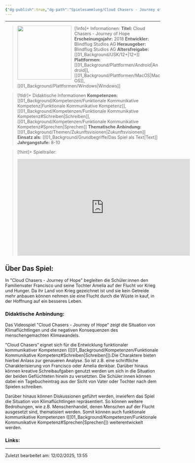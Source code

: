 ```yaml
---
{"dg-publish":true,"dg-path":"Spielesammlung/Cloud Chasers - Journey of Hope.md","permalink":"/spielesammlung/cloud-chasers-journey-of-hope/","noteIcon":"1"}
---
```


---
>[!info]+ Informationen:
><img src="https://www.stiftung-digitale-spielekultur.de/app/uploads/2020/04/CloudChasers-214x300.jpg" style="float:left;height:175px;padding-right:10px">**Titel:** Cloud Chasers - Journey of Hope
>**Erscheinungsjahr:** 2018
>**Entwickler:**  Blindflug Studios AG
>**Herausgeber:**  Blindflug Studios AG
>**Altersfreigabe:** [[01_Background/USK/12+\|12+]]
>**Plattformen:** [[01_Background/Plattformen/Android\|Android]],[[01_Background/Plattformen/MacOS\|MacOS]],[[01_Background/Plattformen/Windows\|Windows]]

>[!tldr]+ Didaktische Informationen
>**Kompetenzen:** [[01_Background/Kompetenzen/Funktionale Kommunikative Kompetenz\|Funktionale Kommunikative Kompetenz]],[[01_Background/Kompetenzen/Funktionale Kommunikative Kompetenz#Schreiben\|Schreiben]],[[01_Background/Kompetenzen/Funktionale Kommunikative Kompetenz#Sprechen\|Sprechen]]
>**Thematische Anbindung:** [[01_Background/Themen/Zukunftsvisionen\|Zukunftsvisionen]]
>**Einsatz als:** [[01_Background/Grundbegriffe/Das Spiel als Text\|Text]]
>**Jahrgangstufe:** 8-10

>[!hint]+ Spieltrailer:
><iframe width="560" height="315" src="https://www.youtube.com/embed/oRvwVZAZ-TQ?si=sPgXNXGzecQgPCms" title="YouTube video player" frameborder="0" allow="accelerometer; autoplay; clipboard-write; encrypted-media; gyroscope; picture-in-picture; web-share" referrerpolicy="strict-origin-when-cross-origin" allowfullscreen></iframe>


## Über Das Spiel:
In "Cloud Chasers - Journey of Hope" begleiten die Schüler:innen den Familienvater Francisco und seine Tochter Amelia auf der Flucht vor Krieg und Hunger. Da ihr Land von Krieg gezeichnet ist und sie kein Getreide mehr anbauen können nehmen sie eine Flucht durch die Wüste in kauf, in der Hoffnung auf ein besseres Leben.
### Didaktische Anbindung:
Das Videospiel "Cloud Chasers - Journey of Hope“ zeigt die Situation von Klimaflüchtlingen und die negativen Konsequenzen des menschengemachten Klimawandels.

"Cloud Chasers“ eignet sich für die Entwicklung funktionaler kommunikativer Kompetenzen ([[01_Background/Kompetenzen/Funktionale Kommunikative Kompetenz#Schreiben\|Schreiben]]).Die Charaktere bieten hierbei Anlass zur genaueren Analyse. So ist z.B. eine schriftliche Charakterisierung von Francisco oder Amelia denkbar. Darüber hinaus können kreative Schreibaufgaben genutzt werden um sich in die Situation der beiden Geflüchteten hinein zu versetzten. Die Schüler:innen können dabei ein Tagebucheintrag aus der Sicht von Vater oder Tochter nach dem Spielen schreiben. 

Darüber hinaus können Diskussionen geführt werden, inwiefern das Spiel die Situation von Klimaflüchtlingen repräsentiert. So können weitere Bedrohungen, wie z.B. Menschenhandel, denen Menschen auf der Flucht ausgesetzt sind, thematisiert werden. Somit können auch funktionale kommunikative Kompetenzen ([[01_Background/Kompetenzen/Funktionale Kommunikative Kompetenz#Sprechen\|Sprechen]]) weiterentwickelt werden.
### Links:

---
Zuletzt bearbeitet am: 12/02/2025, 13:55